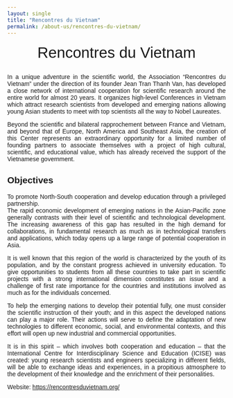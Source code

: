```yaml
---
layout: single
title: "Rencontres du Vietnam"
permalink: /about-us/rencontres-du-vietnam/
---
```


<style>
  .home-container {
    text-align: center;
    font-family: sans-serif;
  }
  .main-heading {
    font-size: 2.5em;
    text-align: center;
    margin-top: 0.5em;
    margin-bottom: 0.2em;
  }
  .sub-heading {
    font-size: 1.2em;
    margin-bottom: 0.5em;
  }
  .date-location {
    margin-bottom: 1.5em;
  }
  .nav-button {
    display: inline-block;
    padding: 10px 20px;
    margin: 0 10px 20px 10px;
    background-color: #007bff;
    color: white;
    text-decoration: none;
    border-radius: 5px;
    border: none;
    cursor: pointer;
    font-size: 1em;
  }
  .nav-button:hover {
    background-color: #0056b3;
  }
  .home-image {
    max-width: 100%;
    height: auto;
    border-radius: 8px;
    margin-bottom: 2em;
  }
  .section {
    margin: 2em 0;
    text-align: justify;
  }
  .section img {
     max-width: 100%;
     height: auto;
     border-radius: 8px;
  }
  .section-button {
     margin-top: 1em;
  }
  .section ul {
     list-style-position: inside;
     text-align: justify;
     margin-bottom: 1.5em;
  }
  .section li {
     margin-bottom: 0.75em;
  }
  .numbered-list {
     list-style: none;          /* Remove default numbering */
     counter-reset: my-counter; /* Initialize a counter */
}
.numbered-list li::before {
     counter-increment: my-counter; /* Increment the counter for each list item */
     content: "(" counter(my-counter) ") "; /* Display the counter with parentheses */
     margin-right: 5px;      /* Add some space after the number */
     margin-bottom: 1.5em
}
</style>

<div class="home-container">
    <div class = "main-heading" >
        Rencontres du Vietnam
    </div>
    <div class = "section">
        <p>
            In a unique adventure in the scientific world, the Association “Rencontres du Vietnam” under the direction of its founder Jean Tran Thanh Van, has developed a close network of international cooperation for scientific research around the entire world for almost 20 years. It organizes high-level Conferences in Vietnam which attract research scientists from developed and emerging nations allowing young Asian students to meet with top scientists all the way to Nobel Laureates.
        </p>
        <p>
            Beyond the scientific and bilateral rapprochement between France and Vietnam, and beyond that of Europe, North America and Southeast Asia, the creation of this Center represents an extraordinary opportunity for a limited number of founding partners to associate themselves with a project of high cultural, scientific, and educational value, which has already received the support of the Vietnamese government.
        </p>
    </div>
    <div class = "section" >
        <h2>
            Objectives
        </h2>
        <p>
            To promote North-South cooperation and develop education through a privileged partnership. <br>
            The rapid economic development of emerging nations in the Asian-Pacific zone generally contrasts with their level of scientific and technological development. The increasing awareness of this gap has resulted in the high demand for collaborations, in fundamental research as much as in technological transfers and applications, which today opens up a large range of potential cooperation in Asia.
        </p>
        <p>
            It is well known that this region of the world is characterized by the youth of its population, and by the constant progress achieved in university education. To give opportunities to students from all these countries to take part in scientific projects with a strong international dimension constitutes an issue and a challenge of first rate importance for the countries and institutions involved as much as for the individuals concerned.
        </p>
        <p>
            To help the emerging nations to develop their potential fully, one must consider the scientific instruction of their youth; and in this aspect the developed nations can play a major role. Their actions will serve to define the adaptation of new technologies to different economic, social, and environmental contexts, and this effort will open up new industrial and commercial opportunities.
        </p>
        <p>
            It is in this spirit – which involves both cooperation and education – that the International Centre for Interdisciplinary Science and Education (ICISE) was created: young research scientists and engineers specializing in different fields, will be able to exchange ideas and experiences, in a propitious atmosphere to the development of their knowledge and the enrichment of their personalities.
        </p>
        <p>
            Website: <a href = "https://rencontresduvietnam.org/"><u>https://rencontresduvietnam.org/</u></a>
        </p>
    </div>
</div>